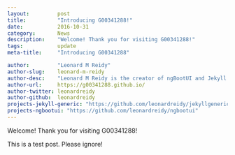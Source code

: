 ```yaml
---
layout:			post
title:			"Introducing G00341288!"
date:			2016-10-31
category:		News
description:	"Welcome! Thank you for visiting G00341288!"
tags:			update
meta-title:		"Introducing G00341288"

author:			"Leonard M Reidy"
author-slug:	leonard-m-reidy
author-desc:	"Leonard M Reidy is the creator of ngBootUI and Jekyll Generic. He is a front end web designer and developer working out of rainy Galway."
author-url:		https://g00341288.github.io/
author-twitter:	leonardreidy
author-github:	leonardreidy
projects-jekyll-generic: "https://github.com/leonardreidy/jekyllgeneric"
projects-ngbootui: "https://github.com/leonardreidy/ngbootui"
---
```

Welcome! Thank you for visiting G00341288! 

This is a test post. Please ignore!

